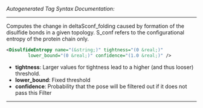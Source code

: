 <!-- THIS IS AN AUTOGENERATED FILE: Don't edit it directly, instead change the schema definition in the code itself. -->

_Autogenerated Tag Syntax Documentation:_

---
Computes the change in deltaSconf_folding caused by formation of the disulfide bonds in a given topology. S_conf refers to the configurational entropy of the protein chain only.

```xml
<DisulfideEntropy name="(&string;)" tightness="(0 &real;)"
        lower_bound="(0 &real;)" confidence="(1.0 &real;)" />
```

-   **tightness**: Larger values for tightness lead to a higher (and thus looser) threshold.
-   **lower_bound**: Fixed threshold
-   **confidence**: Probability that the pose will be filtered out if it does not pass this Filter

---
